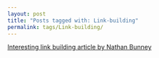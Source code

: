 ```yaml
---
layout: post
title: "Posts tagged with: Link-building"
permalink: tags/Link-building/
---
```

[Interesting link building article by Nathan Bunney](/2012/01/interesting-link-building-article-by)
